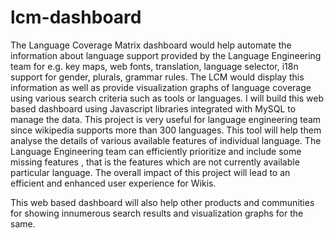 lcm-dashboard
=============

The Language Coverage Matrix dashboard would help automate the information about language support provided by the Language Engineering team for e.g. key maps, web fonts, translation, language selector, i18n support for gender, plurals, grammar rules. The LCM would display this information as well as provide visualization graphs of language coverage using various search criteria such as tools or languages. I will build this web based dashboard using Javascript libraries integrated with MySQL to manage the data. This project is very useful for language engineering team since wikipedia supports more than 300 languages. This tool will help them analyse the details of various available features of individual language. The Language Engineering team can efficiently prioritize and include some missing features , that is the features which are not currently available particular language. The overall impact of this project will lead to an efficient and enhanced user experience for Wikis.

This web based dashboard will also help other products and communities for showing innumerous search results and visualization graphs for the same.
